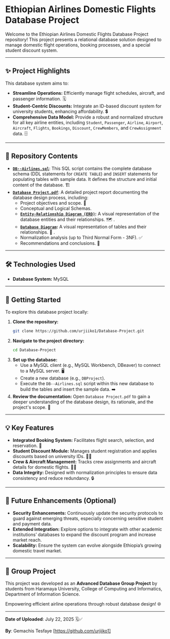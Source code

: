 # Ethiopian Airlines Domestic Flights Database Project

Welcome to the Ethiopian Airlines Domestic Flights Database Project repository\! This project presents a relational database solution designed to manage domestic flight operations, booking processes, and a special student discount system.

-----

## ✨ Project Highlights

This database system aims to:

  * **Streamline Operations:** Efficiently manage flight schedules, aircraft, and passenger information. 🗓️
  * **Student-Centric Discounts:** Integrate an ID-based discount system for university students, enhancing affordability. 💲
  * **Comprehensive Data Model:** Provide a robust and normalized structure for all key airline entities, including `Student`, `Passenger`, `Airline`, `Airport`, `Aircraft`, `Flights`, `Bookings`, `Discount`, `CrewMembers`, and `CrewAssignment` data. 🗄️

-----

## 📂 Repository Contents

  * **[`DB--Airlines.sql`](https://github.com/urjiiko1/Database-Project/blob/main/DB--Airlines.sql )**: This SQL script contains the complete database schema (DDL statements for `CREATE TABLE`) and `INSERT` statements for populating tables with sample data. It defines the structure and initial content of the database. 🏗️
  * **[`Database Project.pdf`](https://github.com/urjiiko1/Database-Project/blob/main/Database%20Project.pdf )**: A detailed project report documenting the database design process, including:
      * Project objectives and scope. 🎯
      * Conceptual and Logical Schemas.
      * **[`Entity-Relationship Diagram (ERD)`](https://github.com/urjiiko1/Database-Project/blob/main/Entity%20Relationship%20Diagram.png ):** A visual representation of the database entities and their relationships. 🗺️ .
      * **[`Database Diagram`](https://github.com/urjiiko1/Database-Project/blob/main/Database%20Diagram.png):** A visual representation of tables and their relationships. 🧩 .
      * Normalization analysis (up to Third Normal Form - 3NF). ✅
      * Recommendations and conclusions. 📝

-----

## 🛠️ Technologies Used

  * **Database System:** MySQL

-----

## 🚀 Getting Started

To explore this database project locally:

1.  **Clone the repository:**
    ```bash
    git clone https://github.com/urjiiko1/Database-Project.git
    ```
2.  **Navigate to the project directory:**
    ```bash
    cd Database-Project
    ```
3.  **Set up the database:**
      * Use a MySQL client (e.g., MySQL Workbench, DBeaver) to connect to a MySQL server. 🖥️
      * Create a new database (e.g., `DBProject`).
      * Execute the `DB--Airlines.sql` script within this new database to build the tables and insert the sample data. ➡️
4.  **Review the documentation:** Open `Database Project.pdf` to gain a deeper understanding of the database design, its rationale, and the project's scope. 📖

-----

## 💡 Key Features

  * **Integrated Booking System:** Facilitates flight search, selection, and reservation. 🎫
  * **Student Discount Module:** Manages student registration and applies discounts based on university IDs. 🧑‍🎓
  * **Crew & Aircraft Management:** Tracks crew assignments and aircraft details for domestic flights. 🧑‍✈️
  * **Data Integrity:** Designed with normalization principles to ensure data consistency and reduce redundancy. 🔒

-----

## 🚀 Future Enhancements (Optional)

  * **Security Enhancements:** Continuously update the security protocols to guard against emerging threats, especially concerning sensitive student and payment data.
  * **Extended Integration:** Explore options to integrate with other academic institutions’ databases to expand the discount program and increase market reach.
  * **Scalability:** Ensure the system can evolve alongside Ethiopia’s growing domestic travel market.

-----

## 🤝 Group Project

This project was developed as an **Advanced Database Group Project** by students from Haramaya University, College of Computing and Informatics, Department of Information Science.

Empowering efficient airline operations through robust database design\! 🌐

-----

**Date of Uploaded**: July 22, 2025 🗓️✅

**By**: Gemachis Tesfaye [https://github.com/urjiiko1]
